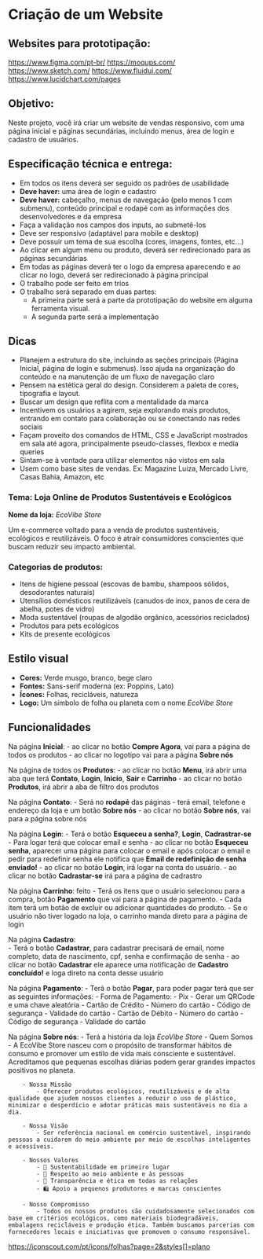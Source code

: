 # Criação de um Website

## Websites para prototipação:

https://www.figma.com/pt-br/
https://moqups.com/
https://www.sketch.com/
https://www.fluidui.com/
https://www.lucidchart.com/pages

## Objetivo:

Neste projeto, você irá criar um website de vendas responsivo, com uma página inicial e páginas secundárias, incluindo menus, área de login e cadastro de usuários.

## Especificação técnica e entrega:

- Em todos os itens deverá ser seguido os padrões de usabilidade
- **Deve haver:** uma área de login e cadastro
- **Deve haver:** cabeçalho, menus de navegação (pelo menos 1 com submenu), conteúdo principal e rodapé com as informações dos desenvolvedores e da empresa
- Faça a validação nos campos dos inputs, ao submetê-los
- Deve ser responsivo (adaptável para mobile e desktop)
- Deve possuir um tema de sua escolha (cores, imagens, fontes, etc...)
- Ao clicar em algum menu ou produto, deverá ser redirecionado para as páginas secundárias
- Em todas as páginas deverá ter o logo da empresa aparecendo e ao clicar no logo, deverá ser redirecionado à página principal
- O trabalho pode ser feito em trios
- O trabalho será separado em duas partes:
   - A primeira parte será a parte da prototipação do website em alguma ferramenta 
    visual.
   - A segunda parte será a implementação

## Dicas

- Planejem a estrutura do site, incluindo as seções principais (Página Inicial, página de login e submenus). Isso ajuda na organização do conteúdo e na manutenção de um fluxo de navegação claro
- Pensem na estética geral do design. Considerem a paleta de cores, tipografia e layout. 
- Buscar um design que reflita com a mentalidade da marca
- Incentivem os usuários a agirem, seja explorando mais produtos, entrando em contato para colaboração ou se conectando nas redes sociais
- Façam proveito dos comandos de HTML, CSS e JavaScript mostrados em sala até agora, principalmente pseudo-classes, flexbox e media queries
- Sintam-se à vontade para utilizar elementos não vistos em sala
- Usem como base sites de vendas. Ex: Magazine Luiza, Mercado Livre, Casas Bahia, Amazon, etc

### Tema: Loja Online de Produtos Sustentáveis e Ecológicos

**Nome da loja:** *EcoVibe Store*

Um e-commerce voltado para a venda de produtos sustentáveis, ecológicos e reutilizáveis. O foco é atrair consumidores conscientes que buscam reduzir seu impacto ambiental.

### Categorias de produtos:
- Itens de higiene pessoal (escovas de bambu, shampoos sólidos, desodorantes naturais)
- Utensílios domésticos reutilizáveis (canudos de inox, panos de cera de abelha, potes de vidro)
- Moda sustentável (roupas de algodão orgânico, acessórios reciclados)
- Produtos para pets ecológicos
- Kits de presente ecológicos

## Estilo visual

- **Cores:** Verde musgo, branco, bege claro
- **Fontes:** Sans-serif moderna (ex: Poppins, Lato)
- **Ícones:** Folhas, recicláveis, natureza
- **Logo:** Um símbolo de folha ou planeta com o nome *EcoVibe Store*

## Funcionalidades

Na página **Inicial**: 
    - ao clicar no botão **Compre Agora**, vai para a página de todos os produtos 
    - ao clicar no logotipo vai para a página **Sobre nós**

Na página de todos os **Produtos**: 
    - ao clicar no botão **Menu**, irá abrir uma aba que terá **Contato**, **Login**, **Inicio**, **Sair** e **Carrinho**
    - ao clicar no botão **Produtos**, irá abrir a aba de filtro dos produtos

Na página **Contato**: 
    - Será no **rodapé** das páginas
    - terá email, telefone e endereço da loja e um botão **Sobre nós** 
    - ao clicar no botão **Sobre nós**, vai para a página sobre nós

Na página **Login**: 
    - Terá o botão **Esqueceu a senha?**, **Login**, **Cadrastrar-se**
    - Para logar terá que colocar email e senha
    - ao clicar no botão **Esqueceu senha**, aparecer uma página para colocar o email e após colocar o email e pedir para redefinir senha ele notifica que **Email de redefinição de senha enviado!**
    - ao clicar no botão **Login**, irá logar na conta do usuário.
    - ao clicar no botão **Cadrastar-se** irá para a página de cadrastro

Na página **Carrinho**: feito
    - Terá os itens que o usuário selecionou para a compra, botão **Pagamento** que vai para a página de pagamento.
    - Cada item terá um botão de excluir ou adicionar quantidades do produto.
    - Se o usuário não tiver logado na loja, o carrinho manda direto para a página de login

Na página **Cadastro**:  
    - Terá o botão **Cadastrar**, para cadastrar precisará de email, nome completo, data de nascimento, cpf, senha e confirmação de senha
    - ao clicar no botão **Cadastrar** ele aparece uma notificação de **Cadastro concluído!** e loga direto na conta desse usuário

Na página **Pagamento**: 
    - Terá o botão **Pagar**, para poder pagar terá que ser as seguintes informações:
        - Forma de Pagamento:
            - Pix
                - Gerar um QRCode e uma chave aleatória
            - Cartão de Crédito
                - Número do cartão
                - Código de segurança
                - Validade do cartão
            - Cartão de Débito
                    - Número do cartão
                    - Código de segurança
                    - Validade do cartão

Na página **Sobre nós**: 
    - Terá a história da loja *EcoVibe Store*
        - Quem Somos
            - A EcoVibe Store nasceu com o propósito de transformar hábitos de consumo e promover um estilo de vida mais consciente e sustentável. Acreditamos que pequenas escolhas diárias podem gerar grandes impactos positivos no planeta.

        - Nossa Missão
            - Oferecer produtos ecológicos, reutilizáveis e de alta qualidade que ajudem nossos clientes a reduzir o uso de plástico, minimizar o desperdício e adotar práticas mais sustentáveis no dia a dia.

        - Nossa Visão
            - Ser referência nacional em comércio sustentável, inspirando pessoas a cuidarem do meio ambiente por meio de escolhas inteligentes e acessíveis.

        - Nossos Valores
            - 🌿 Sustentabilidade em primeiro lugar
            - 💚 Respeito ao meio ambiente e às pessoas
            - 🤝 Transparência e ética em todas as relações
            - 🛍️ Apoio a pequenos produtores e marcas conscientes

        - Nosso Compromisso
            - Todos os nossos produtos são cuidadosamente selecionados com base em critérios ecológicos, como materiais biodegradáveis, embalagens recicláveis e produção ética. Também buscamos parcerias com fornecedores locais e iniciativas que promovem o consumo responsável.

https://iconscout.com/pt/icons/folhas?page=2&styles[]=plano
